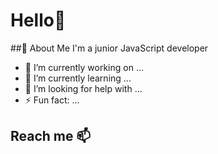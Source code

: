 # Hello👋
##💬 About Me
I'm a junior JavaScript developer

- 🔭 I’m currently working on ...
- 🌱 I’m currently learning ...
- 🤔 I’m looking for help with ...
- ⚡ Fun fact: ...

## Reach me 📫


